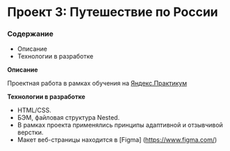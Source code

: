 # Проект 3: Путешествие по России

### Содержание
* Описание
* Технологии в разработке

**Описание**

Проектная работа в рамках обучения на [Яндекс.Практикум](https://praktikum.yandex.ru/)

**Технологии в разработке**

* HTML/CSS.
* БЭМ, файловая структура Nested.
* В рамках проекта применялись принципы адаптивной и отзывчивой верстки.
* Макет веб-страницы находится в [Figma] (https://www.figma.com/)
